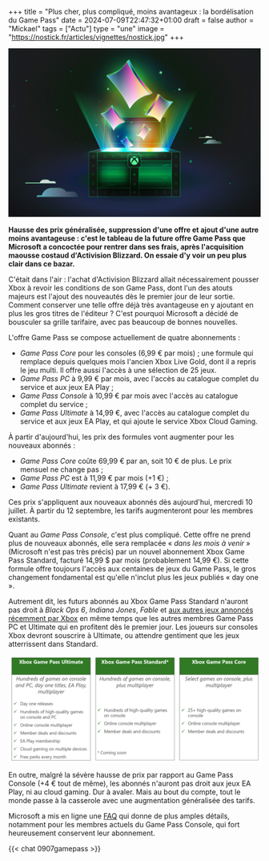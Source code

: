 +++
title = "Plus cher, plus compliqué, moins avantageux : la bordélisation du Game Pass"
date = 2024-07-09T22:47:32+01:00
draft = false
author = "Mickael"
tags = ["Actu"]
type = "une"
image = "https://nostick.fr/articles/vignettes/nostick.jpg"
+++

![Game Pass](xbox-game-pass.jpg "Qu'y a-t-il dans la boîte à caca ?")

**Hausse des prix généralisée, suppression d'une offre et ajout d'une autre moins avantageuse : c'est le tableau de la future offre Game Pass que Microsoft a concoctée pour rentrer dans ses frais, après l'acquisition maousse costaud d'Activision Blizzard. On essaie d'y voir un peu plus clair dans ce bazar.**

C'était dans l'air : l'achat d'Activision Blizzard allait nécessairement pousser Xbox à revoir les conditions de son Game Pass, dont l'un des atouts majeurs est l'ajout des nouveautés dès le premier jour de leur sortie. Comment conserver une telle offre déjà très avantageuse en y ajoutant en plus les gros titres de l'éditeur ? C'est pourquoi Microsoft a décidé de bousculer sa grille tarifaire, avec pas beaucoup de bonnes nouvelles.

L'offre Game Pass se compose actuellement de quatre abonnements : 

- *Game Pass Core* pour les consoles (6,99 € par mois) ; une formule qui remplace depuis quelques mois l'ancien Xbox Live Gold, dont il a repris le jeu multi. Il offre aussi l'accès à une sélection de 25 jeux.
- *Game Pass PC* à 9,99 € par mois, avec l'accès au catalogue complet du service et aux jeux EA Play ;
- *Game Pass Console* à 10,99 € par mois avec l'accès au catalogue complet du service ;
- *Game Pass Ultimate* à 14,99 €, avec l'accès au catalogue complet du service et aux jeux EA Play, et qui ajoute le service Xbox Cloud Gaming.

À partir d'aujourd'hui, les prix des formules vont augmenter pour les nouveaux abonnés : 

- *Game Pass Core* coûte 69,99 € par an, soit 10 € de plus. Le prix mensuel ne change pas ;
- *Game Pass PC* est à 11,99 € par mois (+1 €) ;
- *Game Pass Ultimate* revient à 17,99 € (+ 3 €).

Ces prix s'appliquent aux nouveaux abonnés dès aujourd'hui, mercredi 10 juillet. À partir du 12 septembre, les tarifs augmenteront pour les membres existants.

Quant au *Game Pass Console*, c'est plus compliqué. Cette offre ne prend plus de nouveaux abonnés, elle sera remplacée « *dans les mois à venir* » (Microsoft n'est pas très précis) par un nouvel abonnement Xbox Game Pass Standard, facturé 14,99 $ par mois (probablement 14,99 €). Si cette formule offre toujours l'accès aux centaines de jeux du Game Pass, le gros changement fondamental est qu'elle n'inclut plus les jeux publiés « day one ».

Autrement dit, les futurs abonnés au Xbox Game Pass Standard n'auront pas droit à *Black Ops 6*, *Indiana Jones*, *Fable* et [aux autres jeux annoncés récemment par Xbox](https://nostick.fr/articles/2024/juin/0906-doom-gears-of-war-perfect-dark-xbox-artillerie-lourde/) en même temps que les autres membres Game Pass PC et Ultimate qui en profitent dès le premier jour. Les joueurs sur consoles Xbox devront souscrire à Ultimate, ou attendre gentiment que les jeux atterrissent dans Standard.

![Game Pass Console](game-pass-consoles.jpg "Les formules Game Pass destinées aux consoleux.")

En outre, malgré la sévère hausse de prix par rapport au Game Pass Console (+4 € tout de même), les abonnés n'auront pas droit aux jeux EA Play, ni au cloud gaming. Dur à avaler. Mais au bout du compte, tout le monde passe à la casserole avec une augmentation généralisée des tarifs.

Microsoft a mis en ligne une [FAQ](https://www.theverge.com/2024/7/9/24195312/microsoft-xbox-game-pass-ultimate-price-increase-standard-subscription) qui donne de plus amples détails, notamment pour les membres actuels du Game Pass Console, qui fort heureusement conservent leur abonnement.

{{< chat 0907gamepass >}} 
